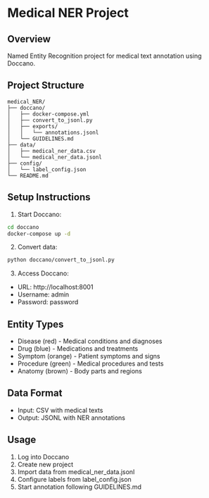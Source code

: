 # Medical NER Project

## Overview
Named Entity Recognition project for medical text annotation using Doccano.

## Project Structure
```
medical_NER/
├── doccano/
│   ├── docker-compose.yml
│   ├── convert_to_jsonl.py
│   ├── exports/
│   │   └── annotations.jsonl
│   └── GUIDELINES.md
├── data/
│   ├── medical_ner_data.csv
│   └── medical_ner_data.jsonl
├── config/
│   └── label_config.json
└── README.md
```

## Setup Instructions

1. Start Doccano:
```bash
cd doccano
docker-compose up -d
```

2. Convert data:
```bash
python doccano/convert_to_jsonl.py
```

3. Access Doccano:
- URL: http://localhost:8001
- Username: admin
- Password: password

## Entity Types
- Disease (red) - Medical conditions and diagnoses
- Drug (blue) - Medications and treatments
- Symptom (orange) - Patient symptoms and signs
- Procedure (green) - Medical procedures and tests
- Anatomy (brown) - Body parts and regions

## Data Format
- Input: CSV with medical texts
- Output: JSONL with NER annotations

## Usage
1. Log into Doccano
2. Create new project
3. Import data from medical_ner_data.jsonl
4. Configure labels from label_config.json
5. Start annotation following GUIDELINES.md